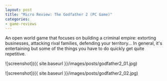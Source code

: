 ```yaml
---
layout: post
title: "Micro Review: The Godfather 2 (PC Game)"
categories:
- game-reviews
---
```



An open world game that focuses on building a criminal empire: extorting businesses, attacking rival families, defending your territory... In general, it's entertaining but some of the things you have to do quickly get quite repetitive.


![screenshot]({{ site.baseurl }}/images/posts/godfather2_01.jpg)

![screenshot]({{ site.baseurl }}/images/posts/godfather2_02.jpg)

